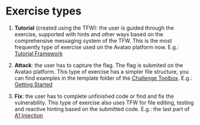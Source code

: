 # Exercise types

 1. **Tutorial** \(created using the TFW\): the user is guided through the exercise, supported with hints and other ways based on the comprehensive messaging system of the TFW. This is the most frequently type of exercise used on the Avatao platform now. E.g.: [Tutorial Framework](https://next.avatao.com/events/getting-started-with-avatao/challenges/tutorial-framework/description)

 2. **Attack**: the user has to capture the flag. The flag is submited on the Avatao platform. This type of exercise has a simpler file structure, you can find examples in the template folder of the [Challenge Toolbox](https://github.com/avatao-content/challenge-toolbox/tree/v3/templates). E.g.: [Getting Started](https://next.avatao.com/events/getting-started-with-avatao/challenges/getting-started/description) 

 3. **Fix**: the user has to complete unfinished code or find and fix the vulnerability. This type of exercise also uses TFW for file editing, testing and reactive hinting based on the submitted code. E.g.: the last part of [A1 Injection](https://next.avatao.com/events/getting-started-with-avatao/challenges/a1-injection/description)